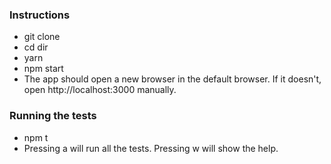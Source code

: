 ### Instructions
- git clone <repo>
- cd dir
- yarn
- npm start
- The app should open a new browser in the default browser. If it doesn't, open http://localhost:3000 manually.

### Running the tests
- npm t
- Pressing a will run all the tests. Pressing w will show the help.